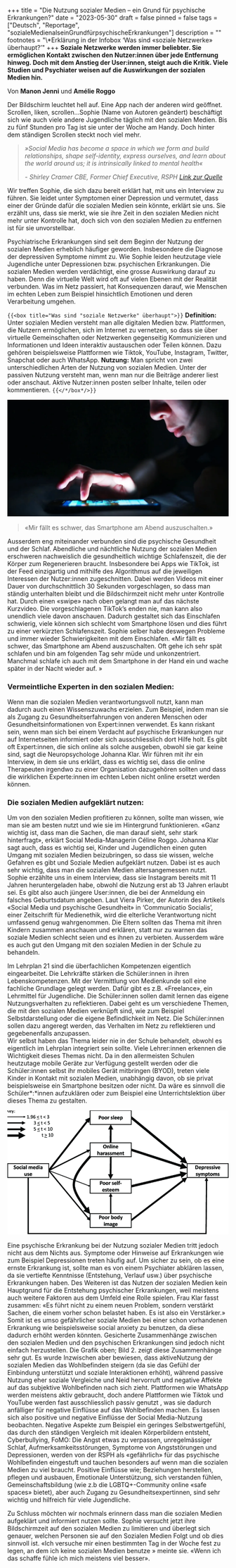 +++
title = "Die Nutzung sozialer Medien – ein Grund für psychische Erkrankungen?"
date = "2023-05-30"
draft = false
pinned = false
tags = ["Deutsch", "Reportage", "sozialeMedienalseinGrundfürpsychischeErkrankungen"]
description = ""
footnotes = "\\*Erklärung in der Infobox ‘Was sind «soziale Netzwerke» überhaupt?’"
+++
**Soziale Netzwerke werden immer beliebter. Sie ermöglichen Kontakt zwischen den Nutzer:innen über jede Entfernung hinweg. Doch mit dem Anstieg der User:innen, steigt auch die Kritik. Viele Studien und Psychiater weisen auf die Auswirkungen der sozialen Medien hin.**


Von **Manon Jenni** und **Amélie Roggo**

Der Bildschirm leuchtet hell auf. Eine App nach der anderen wird geöffnet. Scrollen, liken,  scrollen…Sophie (Name von Autoren geändert) beschäftigt sich wie auch viele andere Jugendliche täglich mit den sozialen Medien. Bis zu fünf Stunden pro Tag ist sie unter der Woche am Handy. Doch hinter dem ständigen Scrollen steckt noch viel mehr. 

> *»Social Media has become a space in which we form and build relationships, shape self-identity, express ourselves, and learn about the world around us; it is intrinsically linked to mental health«* 
>
> *\- Shirley Cramer CBE, Former Chief Executive, RSPH [Link zur Quelle](https://www.rsph.org.uk/our-work/campaigns/status-of-mind.html)*

Wir treffen Sophie, die sich dazu bereit erklärt hat, mit uns ein Interview zu führen. Sie leidet unter Symptomen einer Depression und vermutet, dass einer der Gründe dafür die sozialen Medien sein könnte, erklärt sie uns. Sie erzählt uns, dass sie merkt, wie sie ihre Zeit in den sozialen Medien nicht mehr unter Kontrolle hat, doch sich von den sozialen Medien zu entfernen ist für sie unvorstellbar.

Psychiatrische Erkrankungen sind seit dem Beginn der Nutzung der sozialen Medien erheblich häufiger geworden. Insbesondere die Diagnose der depressiven Symptome nimmt zu.  Wie Sophie leiden heutzutage viele Jugendliche unter Depressionen bzw. psychischen Erkrankungen. Die sozialen Medien werden verdächtigt, eine grosse Auswirkung darauf zu haben. Denn die virtuelle Welt wird oft auf vielen Ebenen mit der Realität verbunden.  Was im Netz passiert, hat Konsequenzen darauf, wie Menschen im echten Leben zum Beispiel hinsichtlich Emotionen und deren Verarbeitung umgehen.

`{{<box title="Was sind "soziale Netzwerke" überhaupt">}}`
**Definition:** 
Unter sozialen Medien versteht man alle digitalen Medien bzw. Plattformen, die Nutzern ermöglichen, sich im Internet zu vernetzen, so dass sie über virtuelle Gemeinschaften oder Netzwerken gegenseitig Kommunizieren und Informationen und Ideen interaktiv austauschen oder Teilen können. 
Dazu gehören beispielsweise Plattformen wie Tiktok, YouTube, Instagram, Twitter, Snapchat oder auch WhatsApp. 
**Nutzung:**
Man spricht von zwei unterschiedlichen Arten der Nutzung von sozialen Medien. Unter der passiven Nutzung versteht man, wenn man nur die Beiträge anderer liest oder anschaut. Aktive Nutzer:innen posten selber Inhalte, teilen oder kommentieren.
`{{</*/box*/>}}`

![Bild 1](phone-light-dimmerhp.webp)

> «Mir fällt es schwer, das Smartphone am Abend auszuschalten.»

Ausserdem eng miteinander verbunden sind die psychische Gesundheit und der Schlaf. Abendliche und nächtliche Nutzung der sozialen Medien erschweren nachweislich die gesundheitlich wichtige Schlafenszeit, die der Körper zum Regenerieren braucht. Insbesondere bei Apps wie TikTok, ist der Feed einzigartig und mithilfe des Algorithmus auf die jeweiligen Interessen der Nutzer:innen zugeschnitten. Dabei werden Videos mit einer Dauer von durchschnittlich 30 Sekunden vorgeschlagen, so dass man ständig unterhalten bleibt und die Bildschirmzeit nicht mehr unter Kontrolle hat. Durch einen «swipe» nach oben gelangt man auf das nächste Kurzvideo. Die vorgeschlagenen TikTok’s enden nie, man kann also unendlich viele davon anschauen. Dadurch gestaltet sich das Einschlafen schwierig, viele können sich schlecht vom Smartphone lösen und dies führt zu einer verkürzten Schlafenszeit. 
Sophie selber habe deswegen Probleme und immer wieder Schwierigkeiten mit dem Einschlafen. «Mir fällt es schwer, das Smartphone am Abend auszuschalten. Oft gehe ich sehr spät schlafen und bin am folgenden Tag sehr müde und unkonzentriert. Manchmal schlafe ich auch mit dem Smartphone in der Hand ein und wache später in der Nacht wieder auf. »


### Vermeintliche Experten in den sozialen Medien:

Wenn man die sozialen Medien verantwortungsvoll nutzt, kann man dadurch auch einen Wissenszuwachs erzielen. Zum Beispiel, indem man sie als Zugang zu Gesundheitserfahrungen von anderen Menschen oder Gesundheitsinformationen von Expert:innen verwendet. Es kann riskant sein, wenn man sich bei einem Verdacht auf psychische Erkrankungen nur auf Internetseiten informiert oder sich ausschliesslich dort Hilfe holt. Es gibt oft Expert:innen, die sich online als solche ausgeben, obwohl sie gar keine sind, sagt die Neuropsychologe Johanna Klar. Wir führen mit ihr ein Interview, in dem sie uns erklärt, dass es wichtig sei, dass die online Therapeuten irgendwo zu einer Organisation dazugehören sollten und dass die wirklichen Experte:innen im echten Leben nicht online ersetzt werden können. 

### Die sozialen Medien aufgeklärt nutzen: 

Um von den sozialen Medien profitieren zu können, sollte man wissen, wie man sie am besten nutzt und wie sie im Hintergrund funktionieren.  «Ganz wichtig ist, dass man die Sachen, die man darauf sieht, sehr stark hinterfragt», erklärt Social Media-Managerin Céline Roggo. Johanna Klar sagt auch, dass es wichtig sei, Kinder und Jugendlichen einen guten Umgang mit sozialen Medien beizubringen, so dass sie wissen, welche Gefahren es gibt und Soziale Medien aufgeklärt nutzen. Dabei ist es auch sehr wichtig, dass man die sozialen Medien altersangemessen nutzt. Sophie erzählte uns in einem Interview, dass sie Instagram bereits mit 11 Jahren heruntergeladen habe, obwohl die Nutzung erst ab 13 Jahren erlaubt sei. Es gibt also auch jüngere User:innen, die bei der Anmeldung ein falsches Geburtsdatum angeben. Laut Viera Pirker, der Autorin des Artikels «Social Media und psychische Gesundheit» in ‘Communicatio Socialis’, einer Zeitschrift für Medienethik, wird die elterliche Verantwortung nicht umfassend genug wahrgenommen.  Die Eltern sollten das Thema mit ihren Kindern zusammen anschauen und erklären, statt nur zu warnen das soziale Medien schlecht seien und es ihnen zu verbieten. Ausserdem wäre es auch gut den Umgang mit den sozialen Medien in der Schule zu behandeln. 

Im Lehrplan 21 sind die überfachlichen Kompetenzen eigentlich eingearbeitet. Die Lehrkräfte stärken die Schüler:innen in ihren Lebenskompetenzen. Mit der Vermittlung von Medienkunde soll eine fachliche Grundlage gelegt werden. Dafür gibt es z.B. «Freelance», ein Lehrmittel für Jugendliche. Die Schüler:innen sollen damit lernen das eigene Nutzungsverhalten zu reflektieren. Dabei geht es um verschiedene Themen, die mit den sozialen Medien verknüpft sind, wie zum Beispiel Selbstdarstellung oder die eigene Befindlichkeit im Netz. Die Schüler:innen sollen dazu angeregt werden, das Verhalten im Netz zu reflektieren und gegebenenfalls anzupassen.\
Wir selbst haben das Thema leider nie in der Schule behandelt, obwohl es eigentlich im Lehrplan integriert sein sollte. Viele Lehrer:innen erkennen die Wichtigkeit dieses Themas nicht. Da in den allermeisten Schulen heutzutage mobile Geräte zur Verfügung gestellt werden oder die Schüler:innen selbst ihr mobiles Gerät mitbringen (BYOD), treten viele Kinder in Kontakt mit sozialen Medien, unabhängig davon, ob sie privat beispielsweise ein Smartphone besitzen oder nicht. Da wäre es sinnvoll die Schüler*:*innen aufzuklären oder zum Beispiel eine Unterrichtslektion über dieses Thema zu gestalten. 

![Bild 2: Social media use and depressive symptoms-summary of path analysis.](social-media-use-and-depressive-symptoms-summary-of-path-analysis.png)

Eine psychische Erkrankung bei der Nutzung sozialer Medien tritt jedoch nicht aus dem Nichts aus. Symptome oder Hinweise auf Erkrankungen wie zum Beispiel Depressionen treten häufig auf. Um sicher zu sein, ob es eine ernste Erkrankung ist, sollte man es von einem Psychiater abklären lassen, da sie vertiefte Kenntnisse (Entstehung, Verlauf usw.) über psychische Erkrankungen haben. Des Weiteren ist das Nutzen der sozialen Medien kein Hauptgrund für die Entstehung psychischer Erkrankungen, weil meistens auch weitere Faktoren aus dem Umfeld eine Rolle spielen. Frau Klar fasst zusammen: «Es führt nicht zu einem neuen Problem, sondern verstärkt Sachen, die einem vorher schon belastet haben. Es ist also ein Verstärker.» Somit ist es umso gefährlicher soziale Medien bei einer schon vorhandenen Erkrankung wie beispielsweise social anxiety zu benutzen, da diese dadurch erhöht werden könnten. Gesicherte Zusammenhänge zwischen den sozialen Medien und den psychischen Erkrankungen sind jedoch nicht einfach herzustellen. Die Grafik oben; Bild 2.  zeigt diese Zusammenhänge sehr gut. Es wurde Inzwischen aber bewiesen, dass aktiveNutzung der sozialen Medien das Wohlbefinden steigern  (da sie das Gefühl der Einbindung unterstützt und soziale Interaktionen erhöht), während passive Nutzung eher soziale Vergleiche und Neid hervorruft und negative Affekte auf das subjektive Wohlbefinden nach sich zieht.  Plattformen wie WhatsApp werden meistens aktiv gebraucht, doch andere Plattformen wie Tiktok und YouTube werden fast ausschliesslich passiv genutzt , was sie dadurch anfälliger für negative Einflüsse auf das Wohlbefinden machen. Es lassen sich also positive und negative Einflüsse der Social Media-Nutzung beobachten. 
Negative Aspekte zum Beispiel ein geringes Selbstwertgefühl, das durch den ständigen Vergleich mit idealen Körperbildern entsteht, Cyberbullying, FoMO: Die Angst etwas zu verpassen, unregelmässiger Schlaf, Aufmerksamkeitsstörungen, Symptome von Angststörungen und Depressionen, werden von der RSPH als «gefährlich» für das psychische Wohlbefinden eingestuft und tauchen besonders auf wenn man die sozialen Medien zu viel braucht.
Positive Einflüsse wie; Beziehungen herstellen, pflegen und ausbauen, Emotionale Unterstützung, sich verstanden fühlen, Gemeinschaftsbildung (wie z.b die LGBTQ+-Community online «safe spaces» bietet), aber auch Zugang zu Gesundheitsexpertinnen, sind sehr wichtig und hilfreich für viele Jugendliche.

Zu Schluss möchten wir nochmals erinnern dass man die sozialen Medien aufgeklärt und informiert nutzen sollte. Sophie versucht jetzt ihre Bildschirmzeit auf den sozialen Medien zu limitieren und überlegt sich genauer, welchen Personen sie auf den Sozialen Medien Folgt und ob dies sinnvoll ist. «Ich versuche mir einen bestimmten Tag in der Woche fest zu legen, an dem ich keine sozialen Medien benutze » meinte sie. «Wenn ich das schaffe fühle ich mich meistens viel besser».
